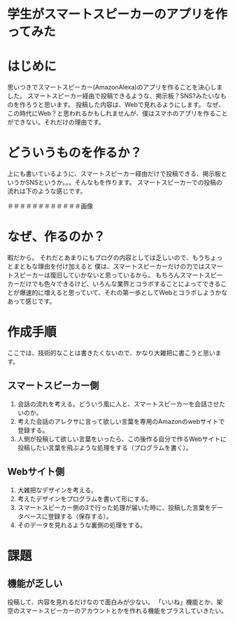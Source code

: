 # 学生がスマートスピーカーのアプリを作ってみた

# はじめに
思いつきでスマートスピーカー(AmazonAlexa)のアプリを作ることを決心しました。
スマートスピーカー経由で投稿できるような、掲示板？SNS?みたいなものを作ろうと思います。
投稿した内容は、Webで見れるようにします。
なぜ、この時代にWeb？と思われるかもしれませんが、僕はスマホのアプリを作ることができない。それだけの理由です。

# どういうものを作るか？
上にも書いているように、スマートスピーカー経由だけで投稿できる、掲示板というかSNSというか。。。そんなもを作ります。
スマートスピーカーでの投稿の流れは下のような感じです。

＃＃＃＃＃＃＃＃＃＃＃＃画像


# なぜ、作るのか？
暇だから。
それだとあまりにもブログの内容としては乏しいので、もうちょっとまともな理由を付け加えると
僕は、スマートスピーカーだけの力ではスマートスピーカーは復旧していかないと思っているから。
もちろんスマートスピーカーだけでも色々できるけど、いろんな業界とコラボすることによってできることが爆速的に増えると思っていて、それの第一歩としてWebとコラボしようかなあって感じです。

# 作成手順
ここでは、技術的なことは書きたくないので、かなり大雑把に書こうと思います。

## スマートスピーカー側
1. 会話の流れを考える。どういう風に人と、スマートスピーカーを会話させたいのか。
2. 考えた会話のアレクサに言って欲しい言葉を専用のAmazonのwebサイトで登録する。
3. 人側が投稿して欲しい言葉をいったら、この後作る自分で作るWebサイトに投稿したい言葉を飛ぶような処理をする（プログラムを書く）。

## Webサイト側
1. 大雑把なデザインを考える。
2. 考えたデザインをプログラムを書いて形にする。
3. スマートスピーカー側の3で行った処理が届いた時に、投稿した言葉をデータベースに登録する（保存する）。
4. そのデータを見れるような裏側の処理をする。

# 課題
## 機能が乏しい
投稿して、内容を見れるだけなので面白みが少ない。
「いいね」機能とか、架空のスマートスピーカーのアカウントとかを作れる機能をプラスしていきたい。

